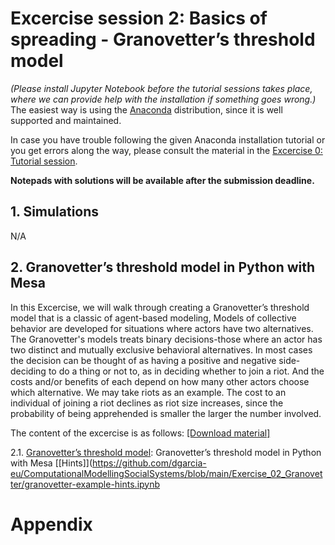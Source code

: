 # **Excercise session 2: Basics of spreading - Granovetter’s threshold model**

*(Please install Jupyter Notebook before the tutorial sessions takes place, where we can provide help with the installation if something goes wrong.)* The easiest way is using the [Anaconda](https://jupyter-notebook-beginner-guide.readthedocs.io/en/latest/install.html) distribution, since it is well supported and maintained.

In case you have trouble following the given Anaconda installation tutorial or you get errors along the way, please consult the material in the [Excercise 0: Tutorial session](https://github.com/dgarcia-eu/ComputationalModellingSocialSystems/blob/main/Exercise_00_Tut/Exercise_Tutorial.md).

**Notepads with solutions will be available after the submission deadline.**

## 1. Simulations

N/A

## 2. Granovetter’s threshold model in Python with Mesa

In this Excercise, we will walk through creating a Granovetter’s threshold model that is a classic of agent-based modeling, Models of collective behavior are developed for situations where actors have two alternatives. The Granovetter's models treats binary decisions-those where an actor has two distinct and mutually exclusive behavioral alternatives. In most cases the decision can be thought of as having a positive and negative side- deciding to do a thing or not to, as in deciding whether to join a riot. And the costs and/or benefits of each depend on how many other actors choose which alternative. We may take riots as an example. The cost to an individual of joining a riot declines as riot size increases, since the probability of being apprehended is smaller the larger the number involved.

The content of the excercise is as follows: [[Download material]](https://minhaskamal.github.io/DownGit/#/home?url=https://github.com/dgarcia-eu/ComputationalModellingSocialSystems/tree/main/Exercise_02_Granovetter)

2.1. [Granovetter’s threshold model](https://github.com/dgarcia-eu/ComputationalModellingSocialSystems/blob/main/Exercise_02_Granovetter/granovetter-example-handout.ipynb): Granovetter’s threshold model in Python with Mesa [[Hints]](https://github.com/dgarcia-eu/ComputationalModellingSocialSystems/blob/main/Exercise_02_Granovetter/granovetter-example-hints.ipynb

# Appendix
